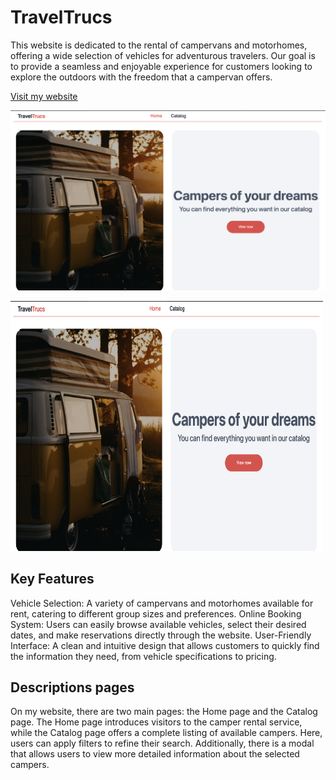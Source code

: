 # TravelTrucs

This website is dedicated to the rental of campervans and motorhomes, offering a wide selection of vehicles for adventurous travelers. Our goal is to provide a seamless and enjoyable experience for customers looking to explore the outdoors with the freedom that a campervan offers.

[Visit my website](https://test-lake-one-20.vercel.app)

![Descrizione dell'immagine](./rentalCamper/src/assets/images/home.jpg)

<img src="./rentalCamper/src/assets/images/home.jpg" alt="home page" width="500" height="400">

## Key Features

Vehicle Selection: A variety of campervans and motorhomes available for rent, catering to different group sizes and preferences.
Online Booking System: Users can easily browse available vehicles, select their desired dates, and make reservations directly through the website.
User-Friendly Interface: A clean and intuitive design that allows customers to quickly find the information they need, from vehicle specifications to pricing.

## Descriptions pages
On my website, there are two main pages: the Home page and the Catalog page. The Home page introduces visitors to the camper rental service, while the Catalog page offers a complete listing of available campers. Here, users can apply filters to refine their search. Additionally, there is a modal that allows users to view more detailed information about the selected campers.

